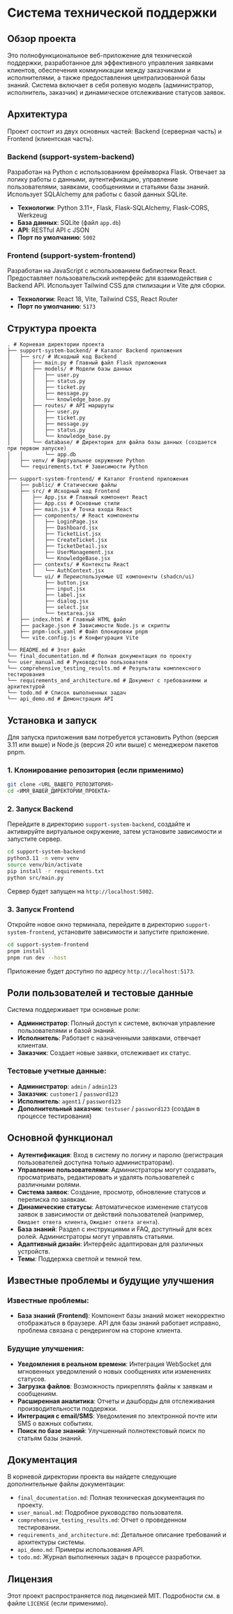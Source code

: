 # Система технической поддержки

## Обзор проекта

Это полнофункциональное веб-приложение для технической поддержки, разработанное для эффективного управления заявками клиентов, обеспечения коммуникации между заказчиками и исполнителями, а также предоставления централизованной базы знаний. Система включает в себя ролевую модель (администратор, исполнитель, заказчик) и динамическое отслеживание статусов заявок.

## Архитектура

Проект состоит из двух основных частей: Backend (серверная часть) и Frontend (клиентская часть).

### Backend (support-system-backend)

Разработан на Python с использованием фреймворка Flask. Отвечает за логику работы с данными, аутентификацию, управление пользователями, заявками, сообщениями и статьями базы знаний. Использует SQLAlchemy для работы с базой данных SQLite.

- **Технологии**: Python 3.11+, Flask, Flask-SQLAlchemy, Flask-CORS, Werkzeug
- **База данных**: SQLite (файл `app.db`)
- **API**: RESTful API с JSON
- **Порт по умолчанию**: `5002`

### Frontend (support-system-frontend)

Разработан на JavaScript с использованием библиотеки React. Предоставляет пользовательский интерфейс для взаимодействия с Backend API. Использует Tailwind CSS для стилизации и Vite для сборки.

- **Технологии**: React 18, Vite, Tailwind CSS, React Router
- **Порт по умолчанию**: `5173`

## Структура проекта

```
. # Корневая директории проекта
├── support-system-backend/ # Каталог Backend приложения
│   ├── src/ # Исходный код Backend
│   │   ├── main.py # Главный файл Flask приложения
│   │   ├── models/ # Модели базы данных
│   │   │   ├── user.py
│   │   │   ├── status.py
│   │   │   ├── ticket.py
│   │   │   ├── message.py
│   │   │   └── knowledge_base.py
│   │   ├── routes/ # API маршруты
│   │   │   ├── user.py
│   │   │   ├── ticket.py
│   │   │   ├── message.py
│   │   │   ├── status.py
│   │   │   └── knowledge_base.py
│   │   └── database/ # Директория для файла базы данных (создается при первом запуске)
│   │       └── app.db
│   ├── venv/ # Виртуальное окружение Python
│   └── requirements.txt # Зависимости Python
│
├── support-system-frontend/ # Каталог Frontend приложения
│   ├── public/ # Статические файлы
│   ├── src/ # Исходный код Frontend
│   │   ├── App.jsx # Главный компонент React
│   │   ├── App.css # Основные стили
│   │   ├── main.jsx # Точка входа React
│   │   ├── components/ # React компоненты
│   │   │   ├── LoginPage.jsx
│   │   │   ├── Dashboard.jsx
│   │   │   ├── TicketList.jsx
│   │   │   ├── CreateTicket.jsx
│   │   │   ├── TicketDetail.jsx
│   │   │   ├── UserManagement.jsx
│   │   │   └── KnowledgeBase.jsx
│   │   ├── contexts/ # Контексты React
│   │   │   └── AuthContext.jsx
│   │   └── ui/ # Переиспользуемые UI компоненты (shadcn/ui)
│   │       ├── button.jsx
│   │       ├── input.jsx
│   │       ├── label.jsx
│   │       ├── dialog.jsx
│   │       ├── select.jsx
│   │       └── textarea.jsx
│   ├── index.html # Главный HTML файл
│   ├── package.json # Зависимости Node.js и скрипты
│   ├── pnpm-lock.yaml # Файл блокировки pnpm
│   └── vite.config.js # Конфигурация Vite
│
└── README.md # Этот файл
└── final_documentation.md # Полная документация по проекту
└── user_manual.md # Руководство пользователя
└── comprehensive_testing_results.md # Результаты комплексного тестирования
└── requirements_and_architecture.md # Документ с требованиями и архитектурой
└── todo.md # Список выполненных задач
└── api_demo.md # Демонстрация API
```

## Установка и запуск

Для запуска приложения вам потребуется установить Python (версия 3.11 или выше) и Node.js (версия 20 или выше) с менеджером пакетов pnpm.

### 1. Клонирование репозитория (если применимо)

```bash
git clone <URL_ВАШЕГО_РЕПОЗИТОРИЯ>
cd <ИМЯ_ВАШЕЙ_ДИРЕКТОРИИ_ПРОЕКТА>
```

### 2. Запуск Backend

Перейдите в директорию `support-system-backend`, создайте и активируйте виртуальное окружение, затем установите зависимости и запустите сервер.

```bash
cd support-system-backend
python3.11 -m venv venv
source venv/bin/activate
pip install -r requirements.txt
python src/main.py
```

Сервер будет запущен на `http://localhost:5002`.

### 3. Запуск Frontend

Откройте новое окно терминала, перейдите в директорию `support-system-frontend`, установите зависимости и запустите приложение.

```bash
cd support-system-frontend
pnpm install
pnpm run dev --host
```

Приложение будет доступно по адресу `http://localhost:5173`.

## Роли пользователей и тестовые данные

Система поддерживает три основные роли:

- **Администратор**: Полный доступ к системе, включая управление пользователями и базой знаний.
- **Исполнитель**: Работает с назначенными заявками, отвечает клиентам.
- **Заказчик**: Создает новые заявки, отслеживает их статус.

### Тестовые учетные данные:

- **Администратор**: `admin` / `admin123`
- **Заказчик**: `customer1` / `password123`
- **Исполнитель**: `agent1` / `password123`
- **Дополнительный заказчик**: `testuser` / `password123` (создан в процессе тестирования)

## Основной функционал

- **Аутентификация**: Вход в систему по логину и паролю (регистрация пользователей доступна только администраторам).
- **Управление пользователями**: Администраторы могут создавать, просматривать, редактировать и удалять пользователей с различными ролями.
- **Система заявок**: Создание, просмотр, обновление статусов и переписка по заявкам.
- **Динамические статусы**: Автоматическое изменение статусов заявок в зависимости от действий пользователей (например, `Ожидает ответа клиента`, `Ожидает ответа агента`).
- **База знаний**: Раздел с инструкциями и FAQ, доступный для всех ролей. Администраторы могут управлять статьями.
- **Адаптивный дизайн**: Интерфейс адаптирован для различных устройств.
- **Темы**: Поддержка светлой и темной тем.

## Известные проблемы и будущие улучшения

### Известные проблемы:

- **База знаний (Frontend)**: Компонент базы знаний может некорректно отображаться в браузере. API для базы знаний работает исправно, проблема связана с рендерингом на стороне клиента.

### Будущие улучшения:

- **Уведомления в реальном времени**: Интеграция WebSocket для мгновенных уведомлений о новых сообщениях или изменениях статусов.
- **Загрузка файлов**: Возможность прикреплять файлы к заявкам и сообщениям.
- **Расширенная аналитика**: Отчеты и дашборды для отслеживания производительности поддержки.
- **Интеграция с email/SMS**: Уведомления по электронной почте или SMS о важных событиях.
- **Поиск по базе знаний**: Улучшенный полнотекстовый поиск по статьям базы знаний.

## Документация

В корневой директории проекта вы найдете следующие дополнительные файлы документации:

- `final_documentation.md`: Полная техническая документация по проекту.
- `user_manual.md`: Подробное руководство пользователя.
- `comprehensive_testing_results.md`: Отчет о проведенном тестировании.
- `requirements_and_architecture.md`: Детальное описание требований и архитектуры системы.
- `api_demo.md`: Примеры использования API.
- `todo.md`: Журнал выполненных задач в процессе разработки.

## Лицензия

Этот проект распространяется под лицензией MIT. Подробности см. в файле `LICENSE` (если применимо).

